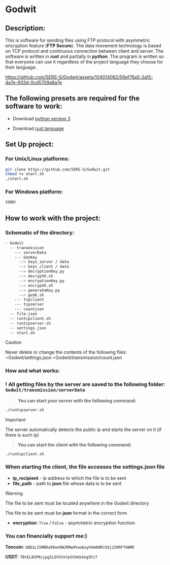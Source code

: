 # Godwit

## Description:

This is software for sending files using FTP protocol with asymmetric encryption feature (**FTP Secure**). The data movement technology is based on TCP protocol and continuous connection between client and server. The software is written in ***rust*** and partially in ***python***. The program is written so that everyone can use it regardless of the project language they choose for their language. 



https://github.com/SERS-S/Godwit/assets/104014082/56ef76a5-2a15-4a7e-933d-0cd5709a8a7e



## The following presets are required for the software to work:

- Download [python version 3](https://www.python.org/downloads/)

- Download [rust language](https://www.rust-lang.org/tools/install)

## Set Up project:

### For Unix/Linux platforms:
```sh
git clone https://github.com/SERS-S/Godwit.git
chmod +x start.sh 
./start.sh
```

### For Windows platform:
```sh
SOON!
```
## How to work with the project:

### Schematic of the directory:


```sh
- Godwit
  -- transmission
    --- serverData
    --- GenKey
      --> keys_server / data
      --> keys_client / data
      --> decryptionKey.py
      --> decryptK.sh
      --> encryptionKey.py
      --> encryptK.sh
      --> generateKey.py
      --> genK.sh
    --- tcpclient
    --- tcpserver
    --- countjson
  -- file.json
  -- runtcpclient.sh
  -- runtcpserver.sh
  -- settings.json
  -- start.sh
```

> [!CAUTION]
> Never delete or change the contents of the following files:
> ~Godwit/settings.json
> ~Godwit/transmission/count.json

### How and what works:

### ! All getting files by the server are saved to the following folder: ```Godwit/transmission/serverData```

> **You can start your server with the following command:**
```sh
./runtcpserver.sh
```

> [!IMPORTANT]
> The server automatically detects the public ip and starts the server on it (if there is such ip)

> **You can start the client with the following command:**
  ```sh
./runtcpclient.sh
```


### When starting the client, the file accesses the settings.json file
- **ip_recipient** - ip address to which the file is to be sent
- **file_path** - path to **json** file whose data is to be sent
> [!WARNING]
> The file to be sent must be located anywhere in the Godwit directory
>
> The file to be sent must be **json** format in the correct form
- **encryption**: ```True``` / ```False``` - asymmetric encryption function


 ### You can financially support me:)
 
 **Toncoin**: ```UQD1LISMBRa99wn0WJRMw0twu6ayhHm88MJ3dj2Z0RFfGWRR```
 
 **USDT**: ```TBtEL8SPKsjpgSLQYGtkYpSCKm54ogSPz7```

